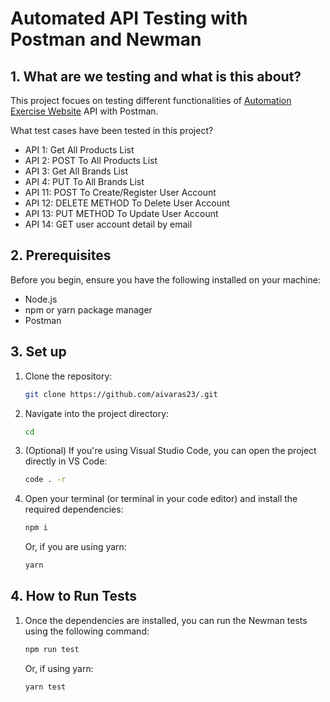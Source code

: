 # Automated API Testing with Postman and Newman

## 1. What are we testing and what is this about?

This project focues on testing different functionalities of <a href="https://www.automationexercise.com/">Automation Exercise Website</a> API with Postman.

What test cases have been tested in this project?

-   API 1: Get All Products List
-   API 2: POST To All Products List
-   API 3: Get All Brands List
-   API 4: PUT To All Brands List
-   API 11: POST To Create/Register User Account
-   API 12: DELETE METHOD To Delete User Account
-   API 13: PUT METHOD To Update User Account
-   API 14: GET user account detail by email

## 2. Prerequisites

Before you begin, ensure you have the following installed on your machine:

-   Node.js
-   npm or yarn package manager
-   Postman

## 3. Set up

1. Clone the repository:

    ```bash
    git clone https://github.com/aivaras23/.git
    ```

2. Navigate into the project directory:

    ```bash
    cd
    ```

3. (Optional) If you're using Visual Studio Code, you can open the project directly in VS Code:

    ```bash
    code . -r
    ```

4. Open your terminal (or terminal in your code editor) and install the required dependencies:

    ```bash
    npm i
    ```

    Or, if you are using yarn:

    ```bash
    yarn
    ```

## 4. How to Run Tests

1. Once the dependencies are installed, you can run the Newman tests using the following command:

    ```bash
    npm run test
    ```

    Or, if using yarn:

    ```bash
    yarn test
    ```
